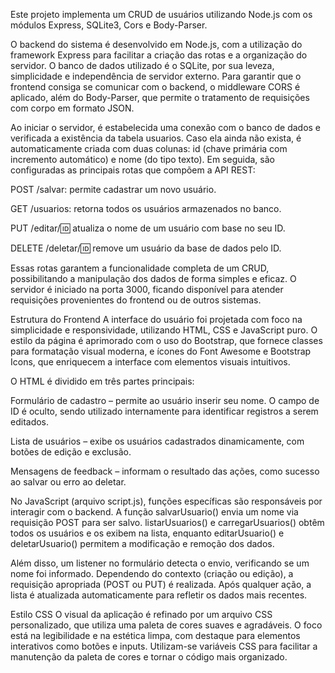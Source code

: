 Este projeto implementa um CRUD de usuários utilizando Node.js com os módulos Express, SQLite3, Cors e Body-Parser.

O backend do sistema é desenvolvido em Node.js, com a utilização do framework Express para facilitar a criação das rotas e a organização do servidor. O banco de dados utilizado é o SQLite, por sua leveza, simplicidade e independência de servidor externo. Para garantir que o frontend consiga se comunicar com o backend, o middleware CORS é aplicado, além do Body-Parser, que permite o tratamento de requisições com corpo em formato JSON.

Ao iniciar o servidor, é estabelecida uma conexão com o banco de dados e verificada a existência da tabela usuarios. Caso ela ainda não exista, é automaticamente criada com duas colunas: id (chave primária com incremento automático) e nome (do tipo texto). Em seguida, são configuradas as principais rotas que compõem a API REST:

POST /salvar: permite cadastrar um novo usuário.

GET /usuarios: retorna todos os usuários armazenados no banco.

PUT /editar/:id: atualiza o nome de um usuário com base no seu ID.

DELETE /deletar/:id: remove um usuário da base de dados pelo ID.

Essas rotas garantem a funcionalidade completa de um CRUD, possibilitando a manipulação dos dados de forma simples e eficaz. O servidor é iniciado na porta 3000, ficando disponível para atender requisições provenientes do frontend ou de outros sistemas.

Estrutura do Frontend
A interface do usuário foi projetada com foco na simplicidade e responsividade, utilizando HTML, CSS e JavaScript puro. O estilo da página é aprimorado com o uso do Bootstrap, que fornece classes para formatação visual moderna, e ícones do Font Awesome e Bootstrap Icons, que enriquecem a interface com elementos visuais intuitivos.

O HTML é dividido em três partes principais:

Formulário de cadastro – permite ao usuário inserir seu nome. O campo de ID é oculto, sendo utilizado internamente para identificar registros a serem editados.

Lista de usuários – exibe os usuários cadastrados dinamicamente, com botões de edição e exclusão.

Mensagens de feedback – informam o resultado das ações, como sucesso ao salvar ou erro ao deletar.

No JavaScript (arquivo script.js), funções específicas são responsáveis por interagir com o backend. A função salvarUsuario() envia um nome via requisição POST para ser salvo. listarUsuarios() e carregarUsuarios() obtêm todos os usuários e os exibem na lista, enquanto editarUsuario() e deletarUsuario() permitem a modificação e remoção dos dados.

Além disso, um listener no formulário detecta o envio, verificando se um nome foi informado. Dependendo do contexto (criação ou edição), a requisição apropriada (POST ou PUT) é realizada. Após qualquer ação, a lista é atualizada automaticamente para refletir os dados mais recentes.

Estilo CSS
O visual da aplicação é refinado por um arquivo CSS personalizado, que utiliza uma paleta de cores suaves e agradáveis. O foco está na legibilidade e na estética limpa, com destaque para elementos interativos como botões e inputs. Utilizam-se variáveis CSS para facilitar a manutenção da paleta de cores e tornar o código mais organizado.
